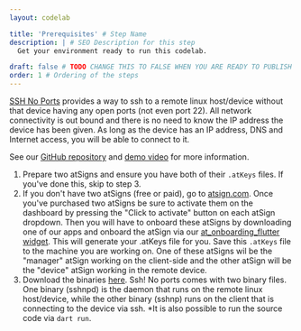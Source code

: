 ```yaml
---
layout: codelab

title: 'Prerequisites' # Step Name
description: | # SEO Description for this step
  Get your environment ready to run this codelab.

draft: false # TODO CHANGE THIS TO FALSE WHEN YOU ARE READY TO PUBLISH THE PAGE
order: 1 # Ordering of the steps
---
```


[SSH No Ports](https://github.com/atsign-foundation/sshnoports) provides a way to ssh to a remote linux host/device without that device having any open ports (not even port 22). All network connectivity is out bound and there is no need to know the IP address the device has been given. As long as the device has an IP address, DNS and Internet access, you will be able to connect to it.

See our [GitHub repository](https://github.com/atsign-foundation/sshnoports) and [demo video](https://www.youtube.com/watch?v=Z-5sZ2UQn0I) for more information.

1. Prepare two atSigns and ensure you have both of their `.atKeys` files. If you've done this, skip to step 3.
2. If you don't have two atSigns (free or paid), go to [atsign.com](https://atsign.com). Once you've purchased two atSigns be sure to activate them on the dashboard by pressing the "Click to activate" button on each atSign dropdown. Then you will have to onboard these atSigns by downloading one of our apps and onboard the atSign via our [at_onboarding_flutter widget](https://pub.dev/packages/at_onboarding_flutter). This will generate your .atKeys file for you. Save this `.atKeys` file to the machine you are working on. One of these atSigns wil be the "manager" atSign working on the client-side and the other atSign will be the "device" atSign working in the remote device.
3. Download the binaries [here](https://github.com/atsign-foundation/sshnoports/releases). Ssh! No ports comes with two binary files. One binary (sshnpd) is the daemon that runs on the remote linux host/device, while the other binary (sshnp) runs on the client that is connecting to the device via ssh. *It is also possible to run the source code via `dart run`.